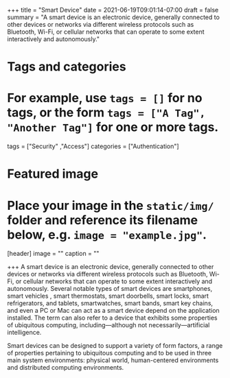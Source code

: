 +++
title = "Smart Device"
date = 2021-06-19T09:01:14-07:00
draft = false
summary = "A smart device is an electronic device, generally connected to other devices or networks via different wireless protocols such as Bluetooth, Wi-Fi, or cellular networks that can operate to some extent interactively and autonomously."
# Tags and categories
# For example, use `tags = []` for no tags, or the form `tags = ["A Tag", "Another Tag"]` for one or more tags.
tags = ["Security" ,"Access"]
categories = ["Authentication"]

# Featured image
# Place your image in the `static/img/` folder and reference its filename below, e.g. `image = "example.jpg"`.
[header]
image = ""
caption = ""

+++
A smart device is an electronic device, generally connected to other devices or networks via different wireless protocols such as Bluetooth, Wi-Fi, or cellular networks that can operate to some extent interactively and autonomously. Several notable types of smart devices are smartphones, smart vehicles , smart thermostats, smart doorbells, smart locks, smart refrigerators, and tablets, smartwatches, smart bands, smart key chains, and even a PC or Mac can act as a smart device depend on the application installed. The term can also refer to a device that exhibits some properties of ubiquitous computing, including—although not necessarily—artificial intelligence.

Smart devices can be designed to support a variety of form factors, a range of properties pertaining to ubiquitous computing and to be used in three main system environments: physical world, human-centered environments and distributed computing environments. 